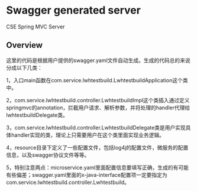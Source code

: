 # Swagger generated server

CSE Spring MVC Server


## Overview
这里的代码是根据用户提供的swagger.yaml文件自动生成。生成的代码总的来说分成以下几类：

1，入口main函数在com.service.lwhtestbuild.LwhtestbuildApplication这个类中。

2，com.service.lwhtestbuild.controller.LwhtestbuildImpl这个类插入通过定义springmvc的annotation，拦截用户请求、解析参数，并将处理的handler代理给lwhtestbuildDelegate类。

3，com.service.lwhtestbuild.controller.LwhtestbuildDelegate类是用户实现具体handler实现的类，理论上只需要用户在这个类里面实现业务逻辑。


4，resource目录下定义了一些配置文件，包括log4j的配置文件，微服务的配置信息，以及swagger协议文件等等。

5，特别注意两点：microservice.yaml里面配置信息要填写正确，生成的有可能有些偏差；swagger.yaml里面的x-java-interface配置项一定要指定为com.service.lwhtestbuild.controller.Lwhtestbuild。
